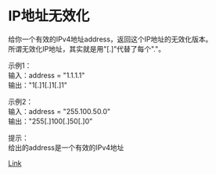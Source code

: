<h1>IP地址无效化</h1>

给你一个有效的IPv4地址address，返回这个IP地址的无效化版本。</br>
所谓无效化IP地址，其实就是用"[.]"代替了每个"."。</br>

示例1：</br>
输入：address = "1.1.1.1"</br>
输出："1[.]1[.]1[.]1"</br>

示例2：</br>
输入：address = "255.100.50.0"</br>
输出："255[.]100[.]50[.]0"</br>

提示：</br>
给出的address是一个有效的IPv4地址</br>

[Link](https://leetcode.cn/problems/defanging-an-ip-address/)